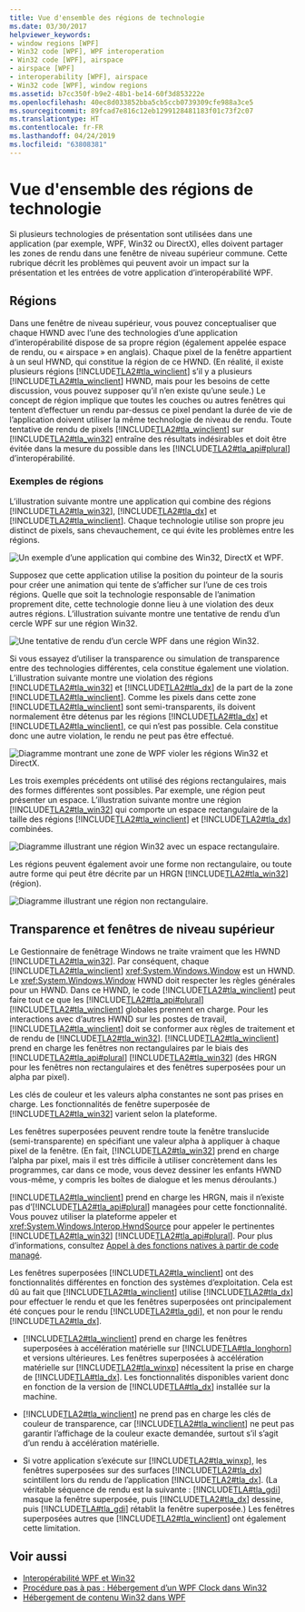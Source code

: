 ```yaml
---
title: Vue d'ensemble des régions de technologie
ms.date: 03/30/2017
helpviewer_keywords:
- window regions [WPF]
- Win32 code [WPF], WPF interoperation
- Win32 code [WPF], airspace
- airspace [WPF]
- interoperability [WPF], airspace
- Win32 code [WPF], window regions
ms.assetid: b7cc350f-b9e2-48b1-be14-60f3d853222e
ms.openlocfilehash: 40ec8d033852bba5cb5ccb0739309cfe988a3ce5
ms.sourcegitcommit: 89fcad7e816c12eb1299128481183f01c73f2c07
ms.translationtype: HT
ms.contentlocale: fr-FR
ms.lasthandoff: 04/24/2019
ms.locfileid: "63808381"
---
```

# <a name="technology-regions-overview"></a>Vue d'ensemble des régions de technologie
Si plusieurs technologies de présentation sont utilisées dans une application (par exemple, WPF, Win32 ou DirectX), elles doivent partager les zones de rendu dans une fenêtre de niveau supérieur commune. Cette rubrique décrit les problèmes qui peuvent avoir un impact sur la présentation et les entrées de votre application d’interopérabilité WPF.  
  
## <a name="regions"></a>Régions  
 Dans une fenêtre de niveau supérieur, vous pouvez conceptualiser que chaque HWND avec l’une des technologies d’une application d’interopérabilité dispose de sa propre région (également appelée espace de rendu, ou « airspace » en anglais). Chaque pixel de la fenêtre appartient à un seul HWND, qui constitue la région de ce HWND. (En réalité, il existe plusieurs régions [!INCLUDE[TLA2#tla_winclient](../../../../includes/tla2sharptla-winclient-md.md)] s’il y a plusieurs [!INCLUDE[TLA2#tla_winclient](../../../../includes/tla2sharptla-winclient-md.md)] HWND, mais pour les besoins de cette discussion, vous pouvez supposer qu’il n’en existe qu’une seule.) Le concept de région implique que toutes les couches ou autres fenêtres qui tentent d’effectuer un rendu par-dessus ce pixel pendant la durée de vie de l’application doivent utiliser la même technologie de niveau de rendu. Toute tentative de rendu de pixels [!INCLUDE[TLA2#tla_winclient](../../../../includes/tla2sharptla-winclient-md.md)] sur [!INCLUDE[TLA2#tla_win32](../../../../includes/tla2sharptla-win32-md.md)] entraîne des résultats indésirables et doit être évitée dans la mesure du possible dans les [!INCLUDE[TLA2#tla_api#plural](../../../../includes/tla2sharptla-apisharpplural-md.md)] d’interopérabilité.  
  
### <a name="region-examples"></a>Exemples de régions  
 L’illustration suivante montre une application qui combine des régions [!INCLUDE[TLA2#tla_win32](../../../../includes/tla2sharptla-win32-md.md)], [!INCLUDE[TLA2#tla_dx](../../../../includes/tla2sharptla-dx-md.md)] et [!INCLUDE[TLA2#tla_winclient](../../../../includes/tla2sharptla-winclient-md.md)]. Chaque technologie utilise son propre jeu distinct de pixels, sans chevauchement, ce qui évite les problèmes entre les régions.  
  
 ![Un exemple d’une application qui combine des Win32, DirectX et WPF.](./media/technology-regions-overview/win32-directx-windows-presentation-foundation-application.png)  
  
 Supposez que cette application utilise la position du pointeur de la souris pour créer une animation qui tente de s’afficher sur l’une de ces trois régions. Quelle que soit la technologie responsable de l’animation proprement dite, cette technologie donne lieu à une violation des deux autres régions. L’illustration suivante montre une tentative de rendu d’un cercle WPF sur une région Win32.  
  
 ![Une tentative de rendu d’un cercle WPF dans une région Win32.](./media/technology-regions-overview/render-windows-presentation-foundation-circle-over-win32-region.png)  
  
 Si vous essayez d’utiliser la transparence ou simulation de transparence entre des technologies différentes, cela constitue également une violation.  L’illustration suivante montre une violation des régions [!INCLUDE[TLA2#tla_win32](../../../../includes/tla2sharptla-win32-md.md)] et [!INCLUDE[TLA2#tla_dx](../../../../includes/tla2sharptla-dx-md.md)] de la part de la zone [!INCLUDE[TLA2#tla_winclient](../../../../includes/tla2sharptla-winclient-md.md)]. Comme les pixels dans cette zone [!INCLUDE[TLA2#tla_winclient](../../../../includes/tla2sharptla-winclient-md.md)] sont semi-transparents, ils doivent normalement être détenus par les régions [!INCLUDE[TLA2#tla_dx](../../../../includes/tla2sharptla-dx-md.md)] et [!INCLUDE[TLA2#tla_winclient](../../../../includes/tla2sharptla-winclient-md.md)], ce qui n’est pas possible.  Cela constitue donc une autre violation, le rendu ne peut pas être effectué.  
  
 ![Diagramme montrant une zone de WPF violer les régions Win32 et DirectX.](./media/technology-regions-overview/windows-foundation-presentation-box-violate-win32-directx-region.png)  
  
 Les trois exemples précédents ont utilisé des régions rectangulaires, mais des formes différentes sont possibles.  Par exemple, une région peut présenter un espace. L’illustration suivante montre une région [!INCLUDE[TLA2#tla_win32](../../../../includes/tla2sharptla-win32-md.md)] qui comporte un espace rectangulaire de la taille des régions [!INCLUDE[TLA2#tla_winclient](../../../../includes/tla2sharptla-winclient-md.md)] et [!INCLUDE[TLA2#tla_dx](../../../../includes/tla2sharptla-dx-md.md)] combinées.  
  
 ![Diagramme illustrant une région Win32 avec un espace rectangulaire.](./media/technology-regions-overview/win32-region-rectangular-hole.png)  
  
 Les régions peuvent également avoir une forme non rectangulaire, ou toute autre forme qui peut être décrite par un HRGN [!INCLUDE[TLA2#tla_win32](../../../../includes/tla2sharptla-win32-md.md)] (région).  
  
 ![Diagramme illustrant une région non rectangulaire.](./media/technology-regions-overview/nonrectangular-win32-region.png)  
  
## <a name="transparency-and-top-level-windows"></a>Transparence et fenêtres de niveau supérieur  
 Le Gestionnaire de fenêtrage Windows ne traite vraiment que les HWND [!INCLUDE[TLA2#tla_win32](../../../../includes/tla2sharptla-win32-md.md)]. Par conséquent, chaque [!INCLUDE[TLA2#tla_winclient](../../../../includes/tla2sharptla-winclient-md.md)] <xref:System.Windows.Window> est un HWND. Le <xref:System.Windows.Window> HWND doit respecter les règles générales pour un HWND. Dans ce HWND, le code [!INCLUDE[TLA2#tla_winclient](../../../../includes/tla2sharptla-winclient-md.md)] peut faire tout ce que les [!INCLUDE[TLA2#tla_api#plural](../../../../includes/tla2sharptla-apisharpplural-md.md)] [!INCLUDE[TLA2#tla_winclient](../../../../includes/tla2sharptla-winclient-md.md)] globales prennent en charge. Pour les interactions avec d’autres HWND sur les postes de travail, [!INCLUDE[TLA2#tla_winclient](../../../../includes/tla2sharptla-winclient-md.md)] doit se conformer aux règles de traitement et de rendu de [!INCLUDE[TLA2#tla_win32](../../../../includes/tla2sharptla-win32-md.md)].  [!INCLUDE[TLA2#tla_winclient](../../../../includes/tla2sharptla-winclient-md.md)] prend en charge les fenêtres non rectangulaires par le biais des [!INCLUDE[TLA2#tla_api#plural](../../../../includes/tla2sharptla-apisharpplural-md.md)] [!INCLUDE[TLA2#tla_win32](../../../../includes/tla2sharptla-win32-md.md)] (des HRGN pour les fenêtres non rectangulaires et des fenêtres superposées pour un alpha par pixel).  
  
 Les clés de couleur et les valeurs alpha constantes ne sont pas prises en charge.  Les fonctionnalités de fenêtre superposée de [!INCLUDE[TLA2#tla_win32](../../../../includes/tla2sharptla-win32-md.md)] varient selon la plateforme.  
  
 Les fenêtres superposées peuvent rendre toute la fenêtre translucide (semi-transparente) en spécifiant une valeur alpha à appliquer à chaque pixel de la fenêtre.  (En fait, [!INCLUDE[TLA2#tla_win32](../../../../includes/tla2sharptla-win32-md.md)] prend en charge l’alpha par pixel, mais il est très difficile à utiliser concrètement dans les programmes, car dans ce mode, vous devez dessiner les enfants HWND vous-même, y compris les boîtes de dialogue et les menus déroulants.)  
  
 [!INCLUDE[TLA2#tla_winclient](../../../../includes/tla2sharptla-winclient-md.md)] prend en charge les HRGN, mais il n’existe pas d’[!INCLUDE[TLA2#tla_api#plural](../../../../includes/tla2sharptla-apisharpplural-md.md)] managées pour cette fonctionnalité. Vous pouvez utiliser la plateforme appeler et <xref:System.Windows.Interop.HwndSource> pour appeler le pertinentes [!INCLUDE[TLA2#tla_win32](../../../../includes/tla2sharptla-win32-md.md)] [!INCLUDE[TLA2#tla_api#plural](../../../../includes/tla2sharptla-apisharpplural-md.md)]. Pour plus d’informations, consultez [Appel à des fonctions natives à partir de code managé](/cpp/dotnet/calling-native-functions-from-managed-code).  
  
 Les fenêtres superposées [!INCLUDE[TLA2#tla_winclient](../../../../includes/tla2sharptla-winclient-md.md)] ont des fonctionnalités différentes en fonction des systèmes d’exploitation. Cela est dû au fait que [!INCLUDE[TLA2#tla_winclient](../../../../includes/tla2sharptla-winclient-md.md)] utilise [!INCLUDE[TLA2#tla_dx](../../../../includes/tla2sharptla-dx-md.md)] pour effectuer le rendu et que les fenêtres superposées ont principalement été conçues pour le rendu [!INCLUDE[TLA2#tla_gdi](../../../../includes/tla2sharptla-gdi-md.md)], et non pour le rendu [!INCLUDE[TLA2#tla_dx](../../../../includes/tla2sharptla-dx-md.md)].  
  
- [!INCLUDE[TLA2#tla_winclient](../../../../includes/tla2sharptla-winclient-md.md)] prend en charge les fenêtres superposées à accélération matérielle sur [!INCLUDE[TLA#tla_longhorn](../../../../includes/tlasharptla-longhorn-md.md)] et versions ultérieures. Les fenêtres superposées à accélération matérielle sur [!INCLUDE[TLA2#tla_winxp](../../../../includes/tla2sharptla-winxp-md.md)] nécessitent la prise en charge de [!INCLUDE[TLA#tla_dx](../../../../includes/tlasharptla-dx-md.md)]. Les fonctionnalités disponibles varient donc en fonction de la version de [!INCLUDE[TLA#tla_dx](../../../../includes/tlasharptla-dx-md.md)] installée sur la machine.  
  
- [!INCLUDE[TLA2#tla_winclient](../../../../includes/tla2sharptla-winclient-md.md)] ne prend pas en charge les clés de couleur de transparence, car [!INCLUDE[TLA2#tla_winclient](../../../../includes/tla2sharptla-winclient-md.md)] ne peut pas garantir l’affichage de la couleur exacte demandée, surtout s’il s’agit d’un rendu à accélération matérielle.  
  
- Si votre application s’exécute sur [!INCLUDE[TLA2#tla_winxp](../../../../includes/tla2sharptla-winxp-md.md)], les fenêtres superposées sur des surfaces [!INCLUDE[TLA2#tla_dx](../../../../includes/tla2sharptla-dx-md.md)] scintillent lors du rendu de l’application [!INCLUDE[TLA2#tla_dx](../../../../includes/tla2sharptla-dx-md.md)].  (La véritable séquence de rendu est la suivante : [!INCLUDE[TLA#tla_gdi](../../../../includes/tlasharptla-gdi-md.md)] masque la fenêtre superposée, puis [!INCLUDE[TLA2#tla_dx](../../../../includes/tla2sharptla-dx-md.md)] dessine, puis [!INCLUDE[TLA#tla_gdi](../../../../includes/tlasharptla-gdi-md.md)] rétablit la fenêtre superposée.)  Les fenêtres superposées autres que [!INCLUDE[TLA2#tla_winclient](../../../../includes/tla2sharptla-winclient-md.md)] ont également cette limitation.  
  
## <a name="see-also"></a>Voir aussi

- [Interopérabilité WPF et Win32](wpf-and-win32-interoperation.md)
- [Procédure pas à pas : Hébergement d’un WPF Clock dans Win32](walkthrough-hosting-a-wpf-clock-in-win32.md)
- [Hébergement de contenu Win32 dans WPF](hosting-win32-content-in-wpf.md)
